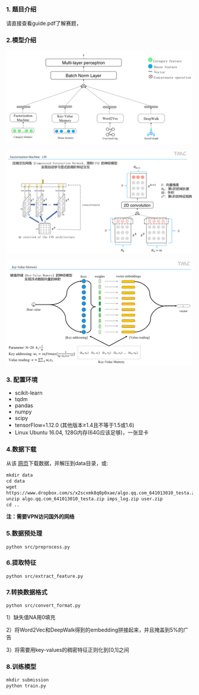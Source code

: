 ### 1. 题目介绍

请直接查看guide.pdf了解赛题，

### 2.模型介绍

![avatar](picture/framework.png)

![avatar](picture/CIN.png)

![avatar](picture/key-value.png)

### 3. 配置环境

- scikit-learn
- tqdm
- pandas
- numpy
- scipy
- tensorFlow=1.12.0 (其他版本≥1.4且不等于1.5或1.6)
- Linux Ubuntu 16.04, 128G内存(64G应该足够)，一张显卡 

### 4.数据下载

从该 [网页](https://amritasaha1812.github.io/CSQA/download/)下载数据，并解压到data目录，或:

```shell
mkdir data 
cd data
wget https://www.dropbox.com/s/x2scxmk8q0p0xae/algo.qq.com_641013010_testa.zip
unzip algo.qq.com_641013010_testa.zip imps_log.zip user.zip
cd ..
```

**注：需要VPN访问国外的网络**

### 5.数据预处理

```shell
python src/preprocess.py
```

### 6.提取特征

```shell
python src/extract_feature.py
```

### 7.转换数据格式

```shell
python src/convert_format.py
```

1）缺失值NA用0填充

2）将Word2Vec和DeepWalk得到的embedding拼接起来，并且掩盖到5%的广告

3）将需要用key-values的稠密特征正则化到[0,1]之间

### 8.训练模型

```shell
mkdir submission
python train.py
```

